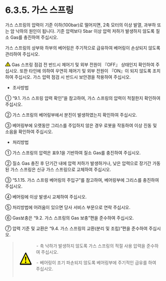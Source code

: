 ﻿# 6.3.5. 가스 스프링

가스 스프링의 압력이 기준 이하(100bar)로 떨어지면, 2축 모터의 이상 발열, 과부하 또는 암 낙하의 원인이 됩니다. 
기준 압력보다 5bar 이상 압력 저하가 발생하지 않도록 질소 Gas를 충진하여 주십시오.

가스 스프링의 상부와 하부의 베어링은 주기적으로 급유하여 베어링이 손상되지 않도록 관리하여 주십시오.

![](../../_assets/작은주의표시.png)
Gas 스프링 점검 전 반드시 제어기 및 외부 전원이 『OFF』 상태인지 확인하여 주십시오. 또한 타인에 의하여 우연히 제어기 및 외부 전원이 『ON』이 되지 않도록 조치하여 주십시오.
가스 압력 점검 시 반드시 보안경을 착용하여 주십시오.


*	조사방법

①	“9.1. 가스 스프링 압력 확인”을 참고하여, 가스 스프링의 압력이 적절한지 확인하여 주십시오.

②	가스 스프링의 베어링부에서 분진이 발생하였는지 확인하여 주십시오.

③	베어링부에 오랫동안 그리스를 주입하지 않은 경우 로봇을 작동하여 이상 진동 및 소음을 확인하여 주십시오.

*	처리방법

①	가스 스프링의 압력은 표9.1을 기반하여 질소 Gas를 충진하여 주십시오.

②	질소 Gas 충진 후 단기간 내에 압력 저하가 발생하거나, 낮은 압력으로 장기간 가동된 가스 스프링은 신규 가스 스프링으로 교체하여 주십시오.

③	“5.1.15. 가스 스프링 베어링의 주입구”를 참고하여, 베어링부에 그리스를 충진하여 주십시오.

④	베어링에 이상 발생시 교체하여 주십시오.

⑤	처리방법에 어려움이 있으면 당사 서비스 부문으로 연락 주십시오.

⑥	Gas보충은 “9.2. 가스 스프링의 Gas 보충”편을  준수하여 주십시오.

⑦	압력 기준 및 교환은 “9.4. 가스 스프링의 교환(분리 및 조립)”편을 준수하여 주십시오.


<blockquote>
<table border="0">
<thead>
  <tr>
    <td>
    <div align="center">
      <img src="../../_assets/주의표시.png" width = 45 height = 40>
    </div>
    </td>
    <td colspan="4">
    - 축 낙하가 발생하지 않도록 가스 스프링의 적절 사용 압력을 준수하여 주십시오.<p>
    - 베어링이 조기 파손되지 않도록 베어링부에 주기적인 급유를 하여 주십시오.
</td>
  </tr>
</thead>
</table>  
</blockquote>

